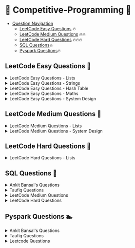 # 👊 Competitive-Programming 👊

- [Question Navigation](#question-navigation)
    - [LeetCode Easy Questions](#leetcode-easy-questions) 🔥
    - [LeetCode Medium Questions](#leetcode-medium-questions) 🔥🔥
    - [LeetCode Hard Questions](#leetcode-hard-questions) 🔥🔥🔥
    - [SQL Questions](#sql-questions)🔥
    - [Pyspark Questions](#pyspark-questions)🔥


## LeetCode Easy Questions <a name="leetcode-easy-questions"></a> 🚴
<details>
<summary>LeetCode Easy Questions - Lists</summary>

- [2965. Find Missing and Repeated Values](https://github.com/vegetariancoder/competitive-programming/blob/main/python/leetcode/easy-question/2965.%20Find%20Missing%20and%20Repeated%20Values.py)
- [1929. Concatenation of Array](https://github.com/vegetariancoder/competitive-programming/blob/main/python/leetcode/easy-question/1929.%20Concatenation%20of%20Array.py)
- [1920. Build Array from Permutation](https://github.com/vegetariancoder/competitive-programming/blob/main/python/leetcode/easy-question/1920.%20Build%20Array%20from%20Permutation.py)
- [1512. Number of Good Pairs](https://github.com/vegetariancoder/competitive-programming/blob/main/python/leetcode/easy-question/1512.%20Number%20of%20Good%20Pairs.py)
- [2011. Final Value of Variable After Performing Operations](https://github.com/vegetariancoder/competitive-programming/blob/main/python/leetcode/easy-question/2011.%20Final%20Value%20of%20Variable%20After%20Performing%20Operations.py)
- [1470. Shuffle the Array](https://github.com/vegetariancoder/competitive-programming/blob/main/python/leetcode/easy-question/1470.%20Shuffle%20the%20Array.py)
- [1672. Richest Customer Wealth](https://github.com/vegetariancoder/competitive-programming/blob/main/python/leetcode/easy-question/1672.%20Richest%20Customer%20Wealth.py)
- [2798. Number of Employees Who Met the Target](https://github.com/vegetariancoder/competitive-programming/blob/main/python/leetcode/easy-question/2798.%20Number%20of%20Employees%20Who%20Met%20the%20Target.py)
- [1431. Kids With the Greatest Number of Candies](https://github.com/vegetariancoder/competitive-programming/blob/main/python/leetcode/easy-question/1431.%20Kids%20With%20the%20Greatest%20Number%20of%20Candies.py)
- [1365. How Many Numbers Are Smaller Than the Current Number](https://github.com/vegetariancoder/competitive-programming/blob/main/python/leetcode/easy-question/1365.%20How%20Many%20Numbers%20Are%20Smaller%20Than%20the%20Current%20Number.py)
- [1480. Running Sum of 1d Array](https://github.com/vegetariancoder/competitive-programming/blob/main/python/leetcode/easy-question/1480.%20Running%20Sum%20of%201d%20Array.py)
- [2824. Count Pairs Whose Sum is Less than Target](https://github.com/vegetariancoder/competitive-programming/blob/main/python/leetcode/easy-question/2824.%20Count%20Pairs%20Whose%20Sum%20is%20Less%20than%20Target.py)
- [2859. Sum of Values at Indices With K Set Bits](https://github.com/vegetariancoder/competitive-programming/blob/main/python/leetcode/easy-question/2859.%20Sum%20of%20Values%20at%20Indices%20With%20K%20Set%20Bits.py)
- [2574. Left and Right Sum Differences](https://github.com/vegetariancoder/competitive-programming/blob/main/python/leetcode/easy-question/2574.%20Left%20and%20Right%20Sum%20Differences.py)
- [1389. Create Target Array in the Given Order](https://github.com/vegetariancoder/competitive-programming/blob/main/python/leetcode/easy-question/1389.%20Create%20Target%20Array%20in%20the%20Given%20Order.py)
- [2974. Minimum Number Game](https://github.com/vegetariancoder/competitive-programming/blob/main/python/leetcode/easy-question/2974.%20Minimum%20Number%20Game.py)
- [1313. Decompress Run-Length Encoded List](https://github.com/vegetariancoder/competitive-programming/blob/main/python/leetcode/easy-question/1313.%20Decompress%20Run-Length%20Encoded%20List.py)
- [1720. Decode XORed Array](https://github.com/vegetariancoder/competitive-programming/blob/main/python/leetcode/easy-question/1720.%20Decode%20XORed%20Array.py)
- [3033. Modify the Matrix](https://github.com/vegetariancoder/competitive-programming/blob/main/python/leetcode/easy-question/3033.%20Modify%20the%20Matrix.py)
- [3069. Distribute Elements Into Two Arrays I](https://github.com/vegetariancoder/competitive-programming/blob/main/python/leetcode/easy-question/3069.%20Distribute%20Elements%20Into%20Two%20Arrays%20I.py)
- [3074. Apple Redistribution into Boxes](https://github.com/vegetariancoder/competitive-programming/blob/main/python/leetcode/easy-question/3074.%20Apple%20Redistribution%20into%20Boxes.py)
- [3024. Type of Triangle](https://github.com/vegetariancoder/competitive-programming/blob/main/python/leetcode/easy-question/3024.%20Type%20of%20Triangle.py)
- [3028. Ant on the Boundary](https://github.com/vegetariancoder/competitive-programming/blob/main/python/leetcode/easy-question/3028.%20Ant%20on%20the%20Boundary.py)
- [3005. Count Elements With Maximum Frequency](https://github.com/vegetariancoder/competitive-programming/blob/main/python/leetcode/easy-question/3005.%20Count%20Elements%20With%20Maximum%20Frequency.py)
- [2644. Find the Maximum Divisibility Score](https://github.com/vegetariancoder/competitive-programming/blob/main/python/leetcode/easy-question/2644.%20Find%20the%20Maximum%20Divisibility%20Score.py)
- [3136.ValidWord](https://github.com/vegetariancoder/competitive-programming/blob/main/python/leetcode/easy-question/3136.ValidWord.py)
- [3162.FindtheNumberofGoodPairsI](https://github.com/vegetariancoder/competitive-programming/blob/main/python/leetcode/easy-question/3162.FindtheNumberofGoodPairsI.py)
- [3184.CountPairsThatFormaCompleteDayI](https://github.com/vegetariancoder/competitive-programming/blob/main/python/leetcode/easy-question/3184.CountPairsThatFormaCompleteDayI.py)
- [1550.ThreeConsecutiveOdds](https://github.com/vegetariancoder/competitive-programming/blob/main/python/leetcode/easy-question/1550.ThreeConsecutiveOdds.py)
- [3194.MinimumAverageofSmallestandLargestElements](https://github.com/vegetariancoder/competitive-programming/blob/main/python/leetcode/easy-question/3194.MinimumAverageofSmallestandLargestElements.py)
- [2956.FindCommonElementsBetweenTwoArrays](https://github.com/vegetariancoder/competitive-programming/blob/main/python/leetcode/easy-question/2956.FindCommonElementsBetweenTwoArrays.py)
- [1134.ArmstrongNumber](https://github.com/vegetariancoder/competitive-programming/blob/main/python/leetcode/easy-question/1134.ArmstrongNumber.py)
- [3178.FindtheChildWhoHastheBallAfterKSeconds](https://github.com/vegetariancoder/competitive-programming/blob/main/python/leetcode/easy-question/3178.FindtheChildWhoHastheBallAfterKSeconds.py)
- [3232.FindifDigitGameCanBeWon](https://github.com/vegetariancoder/competitive-programming/blob/main/python/leetcode/easy-question/3232.FindifDigitGameCanBeWon.py)
- [1046.LastStoneWeight](https://github.com/vegetariancoder/competitive-programming/blob/main/python/leetcode/easy-question/1046.LastStoneWeight.py)
- [2432.TheEmployeeThatWorkedontheLongestTask](https://github.com/vegetariancoder/competitive-programming/blob/main/python/leetcode/easy-question/2432.TheEmployeeThatWorkedontheLongestTask.py)
- [1133.LargestUniqueNumber](https://github.com/vegetariancoder/competitive-programming/blob/main/python/leetcode/easy-question/1133.LargestUniqueNumber.py)
- [1056.ConfusingNumber](https://github.com/vegetariancoder/competitive-programming/blob/main/python/leetcode/easy-question/1056.ConfusingNumber.py)
- [3270.FindtheKeyoftheNumbers](https://github.com/vegetariancoder/competitive-programming/blob/main/python/leetcode/easy-question/3270.FindtheKeyoftheNumbers.py)
- [3300.MinimumElementAfterReplacementWithDigitSum](https://github.com/vegetariancoder/competitive-programming/blob/main/python/leetcode/easy-question/3300.MinimumElementAfterReplacementWithDigitSum.py)
- [1086.HighFive](https://github.com/vegetariancoder/competitive-programming/blob/main/python/leetcode/easy-question/1086.HighFive.py)
- [1925.CountSquareSumTriples](https://github.com/vegetariancoder/competitive-programming/blob/main/python/leetcode/easy-question/1925.CountSquareSumTriples.py)
- [1984.MinimumDifferenceBetweenHighestandLowestofKScores](https://github.com/vegetariancoder/competitive-programming/blob/main/python/leetcode/easy-question/1984.MinimumDifferenceBetweenHighestandLowestofKScores.py)
</details>

<details>
<summary>LeetCode Easy Questions - Strings</summary>

- [1108. Defanging an IP Address](https://github.com/vegetariancoder/competitive-programming/blob/main/python/leetcode/easy-question/1108.%20Defanging%20an%20IP%20Address.py)
- [771. Jewels and Stones](https://github.com/vegetariancoder/competitive-programming/blob/main/python/leetcode/easy-question/771.%20Jewels%20and%20Stones.py)
- [1678. Goal Parser Interpretation](https://github.com/vegetariancoder/competitive-programming/blob/main/python/leetcode/easy-question/1678.%20Goal%20Parser%20Interpretation.py)
- [1165. Single-Row Keyboard](https://github.com/vegetariancoder/competitive-programming/blob/main/python/leetcode/easy-question/1165.%20Single-Row%20Keyboard.py)
- [3019. Number of Changing Keys](https://github.com/vegetariancoder/competitive-programming/blob/main/python/leetcode/easy-question/3019.%20Number%20of%20Changing%20Keys.py)
- [2942. Find Words Containing Character](https://github.com/vegetariancoder/competitive-programming/blob/main/python/leetcode/easy-question/2942.%20Find%20Words%20Containing%20Character.py)
- [2114. Maximum Number of Words Found in Sentences](https://github.com/vegetariancoder/competitive-programming/blob/main/python/leetcode/easy-question/2114.%20Maximum%20Number%20of%20Words%20Found%20in%20Sentences.py)
- [1662. Check If Two String Arrays are Equivalent](https://github.com/vegetariancoder/competitive-programming/blob/main/python/leetcode/easy-question/1662.%20Check%20If%20Two%20String%20Arrays%20are%20Equivalent.py)
- [2325. Decode the Message](https://github.com/vegetariancoder/competitive-programming/blob/main/python/leetcode/easy-question/2325.%20Decode%20the%20Message.py)
- [3083. Existence of a Substring in a String and Its Reverse](https://github.com/vegetariancoder/competitive-programming/blob/main/python/leetcode/easy-question/3083.%20Existence%20of%20a%20Substring%20in%20a%20String%20and%20Its%20Reverse.py)
- [2937. Make Three Strings Equal](https://github.com/vegetariancoder/competitive-programming/blob/main/python/leetcode/easy-question/2937.%20Make%20Three%20Strings%20Equal.py)
- [3120. Count the Number of Special Characters I](https://github.com/vegetariancoder/competitive-programming/blob/main/python/leetcode/easy-question/3120.%20Count%20the%20Number%20of%20Special%20Characters%20I.py)
- [3110. Score of a String](https://github.com/vegetariancoder/competitive-programming/blob/main/python/leetcode/easy-question/3110.%20Score%20of%20a%20String.py)
- [3042. Count Prefix and Suffix Pairs I](https://github.com/vegetariancoder/competitive-programming/blob/main/python/leetcode/easy-question/3042.%20Count%20Prefix%20and%20Suffix%20Pairs%20I.py)
- [2423. Remove Letter To Equalize Frequency](https://github.com/vegetariancoder/competitive-programming/blob/main/python/leetcode/easy-question/2423.%20Remove%20Letter%20To%20Equalize%20Frequency.py)
- [3158. Find the XOR of Numbers Which Appear Twice](https://github.com/vegetariancoder/competitive-programming/blob/main/python/leetcode/easy-question/3158.%20Find%20the%20XOR%20of%20Numbers%20Which%20Appear%20Twice.py)
- [3168. Minimum Number of Chairs in a Waiting Room](https://github.com/vegetariancoder/competitive-programming/blob/main/python/leetcode/easy-question/3168.%20Minimum%20Number%20of%20Chairs%20in%20a%20Waiting%20Room.py)
- [3174. Clear Digits](https://github.com/vegetariancoder/competitive-programming/blob/main/python/leetcode/easy-question/3174.%20Clear%20Digits.py)
- [3146. Permutation Difference between Two Strings](https://github.com/vegetariancoder/competitive-programming/blob/main/python/leetcode/easy-question/3146.%20Permutation%20Difference%20between%20Two%20Strings.py)
- [1085.SumofDigitsintheMinimumNumber](https://github.com/vegetariancoder/competitive-programming/blob/main/python/leetcode/easy-question/1085.SumofDigitsintheMinimumNumber.py)
- [1385.FindtheDistanceValueBetweenTwoArrays](https://github.com/vegetariancoder/competitive-programming/blob/main/python/leetcode/easy-question/1385.FindtheDistanceValueBetweenTwoArrays.py)
- [1848.MinimumDistancetotheTargetElement](https://github.com/vegetariancoder/competitive-programming/blob/main/python/leetcode/easy-question/1848.MinimumDistancetotheTargetElement.py)
- [3210.FindtheEncryptedString](https://github.com/vegetariancoder/competitive-programming/blob/main/python/leetcode/easy-question/3210.FindtheEncryptedString.py)
- [697.DegreeofanArray](https://github.com/vegetariancoder/competitive-programming/blob/main/python/leetcode/easy-question/697.DegreeofanArray.py)
- [495.TeemoAttacking](https://github.com/vegetariancoder/competitive-programming/blob/main/python/leetcode/easy-question/495.TeemoAttacking.py)
- [252.MeetingRooms](https://github.com/vegetariancoder/competitive-programming/blob/main/python/leetcode/easy-question/252.MeetingRooms.py)
- [3274.CheckifTwoChessboardSquaresHavetheSameColor](https://github.com/vegetariancoder/competitive-programming/blob/main/python/leetcode/easy-question/3274.CheckifTwoChessboardSquaresHavetheSameColor.py)
- [3280.ConvertDatetoBinary](https://github.com/vegetariancoder/competitive-programming/blob/main/python/leetcode/easy-question/3280.ConvertDatetoBinary.py)
</details>

<details>
<summary>LeetCode Easy Questions - Hash Table</summary>

- [1512. Number of Good Pairs](https://github.com/vegetariancoder/competitive-programming/blob/main/python/leetcode/easy-question/1512.%20Number%20of%20Good%20Pairs.py)
- [771. Jewels and Stones](https://github.com/vegetariancoder/competitive-programming/blob/main/python/leetcode/easy-question/771.%20Jewels%20and%20Stones.py)
- [1365. How Many Numbers Are Smaller Than the Current Number](https://github.com/vegetariancoder/competitive-programming/blob/main/python/leetcode/easy-question/1365.%20How%20Many%20Numbers%20Are%20Smaller%20Than%20the%20Current%20Number.py)
- [2325. Decode the Message](https://github.com/vegetariancoder/competitive-programming/blob/main/python/leetcode/easy-question/2325.%20Decode%20the%20Message.py)
- [3120. Count the Number of Special Characters I](https://github.com/vegetariancoder/competitive-programming/blob/main/python/leetcode/easy-question/3120.%20Count%20the%20Number%20of%20Special%20Characters%20I.py)
- [3264.FinalArrayStateAfterKMultiplicationOperationsI](https://github.com/vegetariancoder/competitive-programming/blob/main/python/leetcode/easy-question/3264.FinalArrayStateAfterKMultiplicationOperationsI.py)
- [3289.TheTwoSneakyNumbersofDigitville](https://github.com/vegetariancoder/competitive-programming/blob/main/python/leetcode/easy-question/3289.TheTwoSneakyNumbersofDigitville.py)
- [1640.CheckArrayFormationThroughConcatenation](https://github.com/vegetariancoder/competitive-programming/blob/main/python/leetcode/easy-question/1640.CheckArrayFormationThroughConcatenation.py)
- [1331.RankTransformofanArray](https://github.com/vegetariancoder/competitive-programming/blob/main/python/leetcode/easy-question/1331.RankTransformofanArray.py)
</details>

<details>
<summary>LeetCode Easy Questions - Maths</summary>

- [3099. Harshad Number](https://github.com/vegetariancoder/competitive-programming/blob/main/python/leetcode/easy-question/3099.%20Harshad%20Number.py)
- [3079.FindtheSumofEncryptedIntegers](https://github.com/vegetariancoder/competitive-programming/blob/main/python/leetcode/easy-question/3079.FindtheSumofEncryptedIntegers.py)
- [3190.FindMinimumOperationstoMakeAllElementsDivisiblebyThree](https://github.com/vegetariancoder/competitive-programming/blob/main/python/leetcode/easy-question/3190.FindMinimumOperationstoMakeAllElementsDivisiblebyThree.py)
- [2544.AlternatingDigitSum](https://github.com/vegetariancoder/competitive-programming/blob/main/python/leetcode/easy-question/2544.AlternatingDigitSum.py)
- [3032.CountNumbersWithUniqueDigitsII](https://github.com/vegetariancoder/competitive-programming/blob/main/python/leetcode/easy-question/3032.CountNumbersWithUniqueDigitsII.py)
- [3038.MaximumNumberofOperationsWiththeSameScoreI](https://github.com/vegetariancoder/competitive-programming/blob/main/python/leetcode/easy-question/3038.MaximumNumberofOperationsWiththeSameScoreI.py)
- [1118.NumberofDaysinaMonth](https://github.com/vegetariancoder/competitive-programming/blob/main/python/leetcode/easy-question/1118.NumberofDaysinaMonth.py)
</details>

<details>
<summary>LeetCode Easy Questions - System Design</summary>

- [1603. Design Parking System](https://github.com/vegetariancoder/competitive-programming/blob/main/python/leetcode/easy-question/1603.%20Design%20Parking%20System.py)
- [705. Design HashSet](https://github.com/vegetariancoder/competitive-programming/blob/main/python/leetcode/easy-question/705.%20Design%20HashSet.py)
- [303. Range Sum Query - Immutable](https://github.com/vegetariancoder/competitive-programming/blob/main/python/leetcode/easy-question/303.%20Range%20Sum%20Query%20-%20Immutable.py)
</details>

## LeetCode Medium Questions <a name="leetcode-medium-questions"></a> 🚴
<details>
<summary>LeetCode Medium Questions - Lists</summary>

- [2433. Find The Original Array of Prefix Xor](https://github.com/vegetariancoder/competitive-programming/blob/main/python/leetcode/medium-question/2433.%20Find%20The%20Original%20Array%20of%20Prefix%20Xor.py)
- [2545. Sort the Students by Their Kth Score](https://github.com/vegetariancoder/competitive-programming/blob/main/python/leetcode/medium-question/2545.%20Sort%20the%20Students%20by%20Their%20Kth%20Score.py)
- [1409. Queries on a Permutation With Key](https://github.com/vegetariancoder/competitive-programming/blob/main/python/leetcode/medium-question/1409.%20Queries%20on%20a%20Permutation%20With%20Key.py)
- [2336. Smallest Number in Infinite Set](https://github.com/vegetariancoder/competitive-programming/blob/main/python/leetcode/medium-question/2336.%20Smallest%20Number%20in%20Infinite%20Set.py)
- [2375. Construct Smallest Number From DI String](https://github.com/vegetariancoder/competitive-programming/blob/main/python/leetcode/medium-question/2375.%20Construct%20Smallest%20Number%20From%20DI%20String.py)
- [2785. Sort Vowels in a String](https://github.com/vegetariancoder/competitive-programming/blob/main/python/leetcode/medium-question/2785.%20Sort%20Vowels%20in%20a%20String.py)
- [3153.SumofDigitDifferencesofAllPairs](https://github.com/vegetariancoder/competitive-programming/blob/main/python/leetcode/medium-question/3153.SumofDigitDifferencesofAllPairs.py)
- [1015.SmallestIntegerDivisiblebyK](https://github.com/vegetariancoder/competitive-programming/blob/main/python/leetcode/medium-question/1015.SmallestIntegerDivisiblebyK.py)
- [400.NthDigit](https://github.com/vegetariancoder/competitive-programming/blob/main/python/leetcode/medium-question/400.NthDigit.py)

</details>

<details>
<summary>LeetCode Medium Questions - System Design</summary>

- [307. Range Sum Query - Mutable](https://github.com/vegetariancoder/competitive-programming/blob/main/python/leetcode/medium-question/307.%20Range%20Sum%20Query%20-%20Mutable.py)
- [2336. Smallest Number in Infinite Set](https://github.com/vegetariancoder/competitive-programming/blob/main/python/leetcode/medium-question/2336.%20Smallest%20Number%20in%20Infinite%20Set.py)
- [1357. Apply Discount Every n Orders](https://github.com/vegetariancoder/competitive-programming/blob/main/python/leetcode/medium-question/1357.%20Apply%20Discount%20Every%20n%20Orders.py)
- [1476.SubrectangleQueries](https://github.com/vegetariancoder/competitive-programming/blob/main/python/leetcode/medium-question/1476.SubrectangleQueries.py)
- [1244.DesignALeaderboard](https://github.com/vegetariancoder/competitive-programming/blob/main/python/leetcode/medium-question/1244.DesignALeaderboard.py)

</details>

## LeetCode Hard Questions <a name="leetcode-hard-questions"></a> 🚴
<details>
<summary>LeetCode Hard Questions - Lists</summary>

- [41.FirstMissingPositive](https://github.com/vegetariancoder/competitive-programming/blob/main/python/leetcode/hard-question/41.FirstMissingPositive.py)
</details>

## SQL Questions <a name="sql-questions"></a> 🏇

<details>
<summary>Ankit Bansal's Questions</summary>

- [PWC Source Target](https://github.com/vegetariancoder/competitive-programming/blob/main/sql/ankit's_question/PWC_Source_Target.sql)
- [PWC Increasing Revenue](https://github.com/vegetariancoder/competitive-programming/blob/main/sql/ankit's_question/PWC_Increasing_Revenue.sql)
- [FAANG PunchIn PunchOut](https://github.com/vegetariancoder/competitive-programming/blob/main/sql/ankit's_question/FAANG_PunchIn_PunchOut.sql)
- [TIGER Source Destination](https://github.com/vegetariancoder/competitive-programming/blob/main/sql/ankit's_question/TIGER_Source_Destination.sql)
- [TIGER NewCustomer Month](https://github.com/vegetariancoder/competitive-programming/blob/main/sql/ankit's_question/TIGER_NewCustomer_Month.sql)
- [DATAANALYST Child Parent](https://github.com/vegetariancoder/competitive-programming/blob/main/sql/ankit's_question/DATAANALYST_Child_Parent.sql)
- [FRESHWORKS Price Monthly](https://github.com/vegetariancoder/competitive-programming/blob/main/sql/ankit's_question/FRESHWORKS_Price_Monthly.sql)
- [AMAZON Average Salary](https://github.com/vegetariancoder/competitive-programming/blob/main/sql/ankit's_question/AMAZON_Average_Salary.py)
- [NAMASTESQL Returns Orders](https://github.com/vegetariancoder/competitive-programming/blob/main/sql/ankit's_question/NAMASTESQL_Returns_Orders.sql)
- [IBM_Family](https://github.com/vegetariancoder/competitive-programming/blob/main/sql/ankit's_question/IBM_Family.sql)
- [HONEYWELL_Stars](https://github.com/vegetariancoder/competitive-programming/blob/main/sql/ankit's_question/HONEYWELL_Stars.sql)
- [SWIGGY_Cost](https://github.com/vegetariancoder/competitive-programming/blob/main/sql/ankit's_question/SWIGGY_Cost.sql)
- [ITC_destination](https://github.com/vegetariancoder/competitive-programming/blob/main/sql/ankit's_question/ITC_destination.sql)
- [ACCENTURE_email](https://github.com/vegetariancoder/competitive-programming/blob/main/sql/ankit's_question/ACCENTURE_email.sql)
- [TREDENCE_Movie](https://github.com/vegetariancoder/competitive-programming/blob/main/sql/ankit's_question/TREDENCE_Movie.sql)
- [STARTUP](https://github.com/vegetariancoder/competitive-programming/blob/main/sql/ankit's_question/STARTUP.sql)
- [ZOMATO_Orders](https://github.com/vegetariancoder/competitive-programming/blob/main/sql/ankit's_question/ZOMATO_Orders.sql)
- [PROBO_Money](https://github.com/vegetariancoder/competitive-programming/blob/main/sql/ankit's_question/PROBO_Money.sql)
- [ZEPTO_Multiplty](https://github.com/vegetariancoder/competitive-programming/blob/main/sql/ankit's_question/ZEPTO_Multiplty.sql)
- [IPL_Question](https://github.com/vegetariancoder/competitive-programming/blob/main/sql/ankit's_question/IPL_Question.sql)
- [AMERICAN_EXP_recommendation](https://github.com/vegetariancoder/competitive-programming/blob/main/sql/ankit's_question/AMERICAN_EXP_recommendation.sql)AMERICAN_EXP_recommendation
</details>

<details>
<summary>Taufiq Questions</summary>

- [Day-1_RedPairs](https://github.com/vegetariancoder/competitive-programming/blob/main/sql/Taufiq's_question/Day-1_RedPairs.sql)
- [Day-5_null_names](https://github.com/vegetariancoder/competitive-programming/blob/main/sql/Taufiq's_question/Day-5_null_names.sql)
- [Day-8_job_skills](https://github.com/vegetariancoder/competitive-programming/blob/main/sql/Taufiq's_question/Day-8_job_skills.sql)
- [Day-13_emp_manager](https://github.com/vegetariancoder/competitive-programming/blob/main/sql/Taufiq's_question/Day-13_emp_manager.sql)
- [Day-20_median_age_countries](https://github.com/vegetariancoder/competitive-programming/blob/main/sql/Taufiq's_question/Day-20_median_age_countries.sql)
- [Day-29_on_off](https://github.com/vegetariancoder/competitive-programming/blob/main/sql/Taufiq's_question/Day-29_on_off.sql)
- [Day-19_FREEPizzas](https://github.com/vegetariancoder/competitive-programming/blob/main/sql/Taufiq's_question/Day-19_FREEPizzas.sql)
- [capegemini_question](https://github.com/vegetariancoder/competitive-programming/blob/main/sql/Taufiq's_question/capegemini_question.sql)
- [amazon_present_absent](https://github.com/vegetariancoder/competitive-programming/blob/main/sql/Taufiq's_question/amazon_present_absent.sql)
- [velocity_indicator](https://github.com/vegetariancoder/competitive-programming/blob/main/sql/Taufiq's_question/velocity_indicator.sql)
- [Day-14_missing_number](https://github.com/vegetariancoder/competitive-programming/blob/main/sql/Taufiq's_question/Day-14_missing_number.sql)
- [Day-16_Covid](https://github.com/vegetariancoder/competitive-programming/blob/main/sql/Taufiq's_question/Day-16_Covid.sql)
- [Day_17_login](https://github.com/vegetariancoder/competitive-programming/blob/main/sql/Taufiq's_question/Day_17_login.sql)
- [Day-21_PopularPost](https://github.com/vegetariancoder/competitive-programming/blob/main/sql/Taufiq's_question/Day-21_PopularPost.sql)
</details>

<details>
<summary>LeetCode Medium Questions</summary>

- [3124. Find Longest Calls](https://github.com/vegetariancoder/competitive-programming/blob/main/sql/leetcode/medium-questions/3124.FindLongestCalls.sql)
- [2989. Class Performance](https://github.com/vegetariancoder/competitive-programming/blob/main/sql/leetcode/medium-questions/2989.ClassPerformance.sql)
- [1445.Apples&Oranges](https://github.com/vegetariancoder/competitive-programming/blob/main/sql/leetcode/medium-questions/1445.Apples&Oranges.sql)
- [1308.RunningTotalforDifferentGenders](https://github.com/vegetariancoder/competitive-programming/blob/main/sql/leetcode/medium-questions/1308.RunningTotalforDifferentGenders.sql)
- [2084.DropType1OrdersforCustomersWithType0Orders](https://github.com/vegetariancoder/competitive-programming/blob/main/sql/leetcode/medium-questions/2084.DropType1OrdersforCustomersWithType0Orders.sql)
- [1393.CapitalGainLoss](https://github.com/vegetariancoder/competitive-programming/blob/main/sql/leetcode/medium-questions/1393.CapitalGainLoss.sql)
- [3182.FindTopScoringStudents](https://github.com/vegetariancoder/competitive-programming/blob/main/sql/leetcode/medium-questions/3182.FindTopScoringStudents.sql)
- [3166.CalculateParkingFeesandDuration](https://github.com/vegetariancoder/competitive-programming/blob/main/sql/leetcode/medium-questions/3166.CalculateParkingFeesandDuration.sql)
- [1270-AllPeopleReportToTheGivenManager](https://github.com/vegetariancoder/competitive-programming/blob/main/sql/leetcode/medium-questions/1270-AllPeopleReportToTheGivenManager.sql)
- [1783-GrandSlamTitle](https://github.com/vegetariancoder/competitive-programming/blob/main/sql/leetcode/medium-questions/1783-GrandSlamTitle.sql)
- [2372.CalculatetheInfluenceofEachSalesperson](https://github.com/vegetariancoder/competitive-programming/blob/main/sql/leetcode/medium-questions/2372.CalculatetheInfluenceofEachSalesperson.sql)
- [1285.FindtheStartandEndNumberofContinuousRanges](https://github.com/vegetariancoder/competitive-programming/blob/main/sql/leetcode/medium-questions/1285.FindtheStartandEndNumberofContinuousRanges.sql)
- [2066AccountBalance](https://github.com/vegetariancoder/competitive-programming/blob/main/sql/leetcode/medium-questions/2066AccountBalance.sql)
- [1831-MaximumTransactionEachDay](https://github.com/vegetariancoder/competitive-programming/blob/main/sql/leetcode/medium-questions/1831-MaximumTransactionEachDay.sql)
- [3252.PremierLeagueTableRankingII](https://github.com/vegetariancoder/competitive-programming/blob/main/sql/leetcode/medium-questions/3252.PremierLeagueTableRankingII.sql)
- [3262.FindOverlappingShifts](https://github.com/vegetariancoder/competitive-programming/blob/main/sql/leetcode/medium-questions/3262.FindOverlappingShifts.sql)
- [177.NthHighestSalary](https://github.com/vegetariancoder/competitive-programming/blob/main/sql/leetcode/medium-questions/177.NthHighestSalary.sql)
- [176.SecondHighestSalary](https://github.com/vegetariancoder/competitive-programming/blob/main/sql/leetcode/medium-questions/176.SecondHighestSalary.sql)
- [3278.FindCandidatesforDataScientistPositionII](https://github.com/vegetariancoder/competitive-programming/blob/main/sql/leetcode/medium-questions/3278.FindCandidatesforDataScientistPositionII.sql)
- [3293.CalculateProductFinalPrice](https://github.com/vegetariancoder/competitive-programming/blob/main/sql/leetcode/medium-questions/3293.CalculateProductFinalPrice.sql)
- [3308.FindTopPerformingDriver](https://github.com/vegetariancoder/competitive-programming/blob/main/sql/leetcode/medium-questions/3308.FindTopPerformingDriver.sql)
- [180.ConsecutiveNumbers](https://github.com/vegetariancoder/competitive-programming/blob/main/sql/leetcode/medium-questions/180.ConsecutiveNumbers.sql)
- [3328.FindCitiesinEachStateII](https://github.com/vegetariancoder/competitive-programming/blob/main/sql/leetcode/medium-questions/3328.FindCitiesinEachStateII.sql)
- [3322.PremierLeagueTableRankingIII](https://github.com/vegetariancoder/competitive-programming/blob/main/sql/leetcode/medium-questions/3322.PremierLeagueTableRankingIII.sql)
- [3220.OddandEvenTransactions](https://github.com/vegetariancoder/competitive-programming/blob/main/sql/leetcode/medium-questions/3220.OddandEvenTransactions.sql)
</details>


<details>
<summary>LeetCode Hard Questions</summary>

- [2991. Top Three Wineries](https://github.com/vegetariancoder/competitive-programming/blob/main/sql/leetcode/hard-questions/2991._Top_Three_Wineries.sql)
- [2720.PopularityPercentage](https://github.com/vegetariancoder/competitive-programming/blob/main/sql/leetcode/hard-questions/2720.PopularityPercentage.sql)
- [3057.EmployeesProjectAllocation](https://github.com/vegetariancoder/competitive-programming/blob/main/sql/leetcode/hard-questions/3057.EmployeesProjectAllocation.sql)
</details>


## Pyspark Questions <a name="pyspark-questions"></a> 🏊

<details>
<summary>Ankit Bansal's Questions</summary>

- [PWC Source Target](https://github.com/vegetariancoder/competitive-programming/blob/main/pyspark/ankit's_question/PWC_Source_Target.py)
- [FAANG PunchIn PunchOut](https://github.com/vegetariancoder/competitive-programming/blob/main/pyspark/ankit's_question/FAANG_PunchIn_PunchOut.py)
- [TIGER Source Destination](https://github.com/vegetariancoder/competitive-programming/blob/main/pyspark/ankit's_question/TIGER_Source_Destination.py)
- [TIGER NewCustomer Month](https://github.com/vegetariancoder/competitive-programming/blob/main/pyspark/ankit's_question/TIGER_NewCustomer_Month.py)
- [DATAANALYST Child Parent](https://github.com/vegetariancoder/competitive-programming/blob/main/pyspark/ankit's_question/DATAANALYST_Child_Parent.py)
- [NAMASTESQL Returns Orders](https://github.com/vegetariancoder/competitive-programming/blob/main/pyspark/ankit's_question/NAMASTESQL_Returns_Orders.py)
- [HONEYWELL_Stars](https://github.com/vegetariancoder/competitive-programming/blob/main/pyspark/ankit's_question/HONEYWELL_Stars.ipynb)
- [ACCENTURE_email](https://github.com/vegetariancoder/competitive-programming/blob/main/pyspark/ankit's_question/ACCENTURE_email.ipynb)
- [TREDENCE_Movie](https://github.com/vegetariancoder/competitive-programming/blob/main/pyspark/ankit's_question/TREDENCE_Movie.ipynb)
- [PROBO_Money](https://github.com/vegetariancoder/competitive-programming/blob/main/pyspark/ankit's_question/PROBO_Money.ipynb)
- [IPL_Question](https://github.com/vegetariancoder/competitive-programming/blob/main/pyspark/ankit's_question/IPL_Question.ipynb)
</details>

<details>
<summary>Taufiq Questions</summary>

- [Day-1_RedPairs](https://github.com/vegetariancoder/competitive-programming/blob/main/pyspark/Taufiq's_question/Day-1_RedPairs.ipynb)
- [Day-5_null_names](https://github.com/vegetariancoder/competitive-programming/blob/main/pyspark/Taufiq's_question/Day-5_null_names.ipynb)
- [Day-8_job_skills](https://github.com/vegetariancoder/competitive-programming/blob/main/pyspark/Taufiq's_question/Day-8_job_skills.ipynb)
- [Day-13_emp_manager](https://github.com/vegetariancoder/competitive-programming/blob/main/pyspark/Taufiq's_question/Day-13_emp_manager.ipynb)
- [Day-20_median_age_countries](https://github.com/vegetariancoder/competitive-programming/blob/main/pyspark/Taufiq's_question/Day-20_median_age_countries.ipynb)
- [Day-29_on_off](https://github.com/vegetariancoder/competitive-programming/blob/main/pyspark/Taufiq's_question/Day-29_on_off.ipynb)
- [Day-19_FREEPizzas](https://github.com/vegetariancoder/competitive-programming/blob/main/pyspark/Taufiq's_question/Day-19_FREEPizzas.ipynb)
- [amazon_present_absent](https://github.com/vegetariancoder/competitive-programming/blob/main/pyspark/Taufiq's_question/amazon_present_absent.ipynb)
- [velocity_indicator](https://github.com/vegetariancoder/competitive-programming/blob/main/pyspark/Taufiq's_question/velocity_indicator.ipynb)
- [Day-14_missing_number](https://github.com/vegetariancoder/competitive-programming/blob/main/pyspark/Taufiq's_question/Day-14_missing_number.ipynb)
- [Day-16_Covid](https://github.com/vegetariancoder/competitive-programming/blob/main/pyspark/Taufiq's_question/Day-16_Covid.ipynb)
- [Day_17_login](https://github.com/vegetariancoder/competitive-programming/blob/main/pyspark/Taufiq's_question/Day_17_login.ipynb)
- [Day-21_PopularPost](https://github.com/vegetariancoder/competitive-programming/blob/main/pyspark/Taufiq's_question/Day-21_PopularPost.ipynb)
</details>


<details>
<summary>Leetcode Questions</summary>

- [3124. FindLongestCalls](https://github.com/vegetariancoder/competitive-programming/blob/main/pyspark/leetcode_question/3124.FindLongestCalls.ipynb)
- [2989.ClassPerformance](https://github.com/vegetariancoder/competitive-programming/blob/main/pyspark/leetcode_question/2989.ClassPerformance.ipynb)
- [1445.Apples&Oranges](https://github.com/vegetariancoder/competitive-programming/blob/main/pyspark/leetcode_question/1445.Apples&Oranges.ipynb)
- [1308.RunningTotalforDifferentGenders](https://github.com/vegetariancoder/competitive-programming/blob/main/pyspark/leetcode_question/1308.RunningTotalforDifferentGenders.ipynb)
- [2084.DropType1OrdersforCustomersWithType0Orders](https://github.com/vegetariancoder/competitive-programming/blob/main/pyspark/leetcode_question/2084.DropType1OrdersforCustomersWithType0Orders.ipynb)
- [1393.CapitalGainLoss](https://github.com/vegetariancoder/competitive-programming/blob/main/pyspark/leetcode_question/1393.CapitalGainLoss.ipynb)
- [3182.FindTopScoringStudents](https://github.com/vegetariancoder/competitive-programming/blob/main/pyspark/leetcode_question/3182.FindTopScoringStudents.ipynb)
- [3166.CalculateParkingFeesandDuration](https://github.com/vegetariancoder/competitive-programming/blob/main/pyspark/leetcode_question/3166.CalculateParkingFeesandDuration.ipynb)
- [1270-AllPeopleReportToTheGivenManager](https://github.com/vegetariancoder/competitive-programming/blob/main/pyspark/leetcode_question/1270-AllPeopleReportToTheGivenManager.ipynb)
- [1783-GrandSlamTitle](https://github.com/vegetariancoder/competitive-programming/blob/main/pyspark/leetcode_question/1783-GrandSlamTitle.ipynb)
- [3057.EmployeesProjectAllocation](https://github.com/vegetariancoder/competitive-programming/blob/main/pyspark/leetcode_question/3057.EmployeesProjectAllocation.ipynb)
- [2372.CalculatetheInfluenceofEachSalesperson](https://github.com/vegetariancoder/competitive-programming/blob/main/pyspark/leetcode_question/2372.CalculatetheInfluenceofEachSalesperson.ipynb)
- [1285.FindtheStartandEndNumberofContinuousRanges](https://github.com/vegetariancoder/competitive-programming/blob/main/pyspark/leetcode_question/1285.FindtheStartandEndNumberofContinuousRanges.ipynb)
- [2066AccountBalance](https://github.com/vegetariancoder/competitive-programming/blob/main/pyspark/leetcode_question/2066AccountBalance.ipynb)
- [1831-MaximumTransactionEachDay](https://github.com/vegetariancoder/competitive-programming/blob/main/pyspark/leetcode_question/1831-MaximumTransactionEachDay.ipynb)
- [3262.FindOverlappingShifts](https://github.com/vegetariancoder/competitive-programming/blob/main/pyspark/leetcode_question/3262.FindOverlappingShifts.ipynb)
- [176.SecondHighestSalary](https://github.com/vegetariancoder/competitive-programming/blob/main/pyspark/leetcode_question/176.SecondHighestSalary.ipynb)
- [177.NthHighestSalary](https://github.com/vegetariancoder/competitive-programming/blob/main/pyspark/leetcode_question/177.NthHighestSalary.ipynb)
- [3278.FindCandidatesforDataScientistPositionII](https://github.com/vegetariancoder/competitive-programming/blob/main/pyspark/leetcode_question/3278.FindCandidatesforDataScientistPositionII.ipynb)
- [3293.CalculateProductFinalPrice](https://github.com/vegetariancoder/competitive-programming/blob/main/pyspark/leetcode_question/3293.CalculateProductFinalPrice.ipynb)
- [2720.PopularityPercentage](https://github.com/vegetariancoder/competitive-programming/blob/main/pyspark/leetcode_question/2720.PopularityPercentage.ipynb)
- [3308.FindTopPerformingDriver](https://github.com/vegetariancoder/competitive-programming/blob/main/pyspark/leetcode_question/3308.FindTopPerformingDriver.ipynb)
- [180.ConsecutiveNumbers](https://github.com/vegetariancoder/competitive-programming/blob/main/pyspark/leetcode_question/180.ConsecutiveNumbers.ipynb)
- [3328.FindCitiesinEachStateII](https://github.com/vegetariancoder/competitive-programming/blob/main/pyspark/leetcode_question/3328.FindCitiesinEachStateII.ipynb)
- [3322.PremierLeagueTableRankingIII](https://github.com/vegetariancoder/competitive-programming/blob/main/pyspark/leetcode_question/3322.PremierLeagueTableRankingIII.ipynb)
- [3220.OddandEvenTransactions](https://github.com/vegetariancoder/competitive-programming/blob/main/pyspark/leetcode_question/3220.OddandEvenTransactions.ipynb)
</details>
